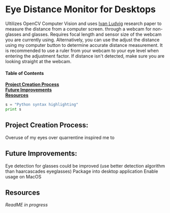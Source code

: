 # Eye Distance Monitor for Desktops
Ultilizes OpenCV Computer Vision and uses [Ivan Ludvig](https://ivanludvig.github.io/blog/2019/07/20/calculating-screen-to-face-distance-android
) research paper to measure the distance from a computer screen. through a webcam for non-glasses and glasses. Requires focal length and sensor size of the webcam you are currently using. Alternatively, you can use the adjust the distance using my computer button to determine accurate distance measurement. It is recommended to use a ruler from your webcam to your eye level when entering the adjustment factor. If distance isn't detected, make sure you are looking straight at the webcam. 

#### Table of Contents
**[Project Creation Process](#creation)** <br>
**[Future Improvements](#improve)** <br>
**[Resources](#resources)** <br>
```python
s = "Python syntax highlighting"
print s
```
## <a name = "creation"></a> Project Creation Process:
Overuse of my eyes over quarrentine inspired me to 

## <a name="improve"></a> Future Improvements:
Eye detection for glasses could be improved (use better detection algorithm than haarcascades eyeglasses) 
Package into desktop application
Enable usage on MacOS 

## <a name="resources"></a> Resources

*ReadME in progress* 

